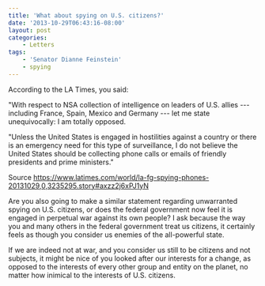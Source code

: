 ```yaml
---
title: 'What about spying on U.S. citizens?'
date: '2013-10-29T06:43:16-08:00'
layout: post
categories:
    - Letters
tags:
    - 'Senator Dianne Feinstein'
    - spying
---
```


According to the LA Times, you said:

"With respect to NSA collection of intelligence on leaders of U.S. allies --- including France, Spain, Mexico and Germany --- let me state unequivocally: I am totally opposed.  
  
"Unless the United States is engaged in hostilities against a country or there is an emergency need for this type of surveillance, I do not believe the United States should be collecting phone calls or emails of friendly presidents and prime ministers."

Source https://www.latimes.com/world/la-fg-spying-phones-20131029,0,3235295.story#axzz2j6xPJ1yN

Are you also going to make a similar statement regarding unwarranted spying on U.S. citizens, or does the federal government now feel it is engaged in perpetual war against its own people? I ask because the way you and many others in the federal government treat us citizens, it certainly feels as though you consider us enemies of the all-powerful state.

If we are indeed not at war, and you consider us still to be citizens and not subjects, it might be nice of you looked after our interests for a change, as opposed to the interests of every other group and entity on the planet, no matter how inimical to the interests of U.S. citizens.